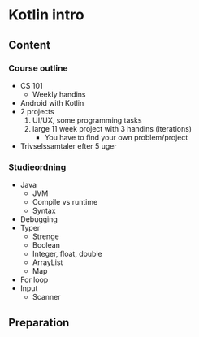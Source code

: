 # Kotlin intro



## Content



### Course outline

- CS 101
  - Weekly handins
- Android with Kotlin
- 2 projects
  1. UI/UX, some programming tasks
  2. large 11 week project with 3 handins (iterations)
     - You have to find your own problem/project
- Trivselssamtaler efter 5 uger



### Studieordning

- Java
  - JVM
  - Compile vs runtime
  - Syntax
- Debugging
- Typer
  - Strenge
  - Boolean
  - Integer, float, double
  - ArrayList
  - Map
- For loop
- Input
  - Scanner



## Preparation




